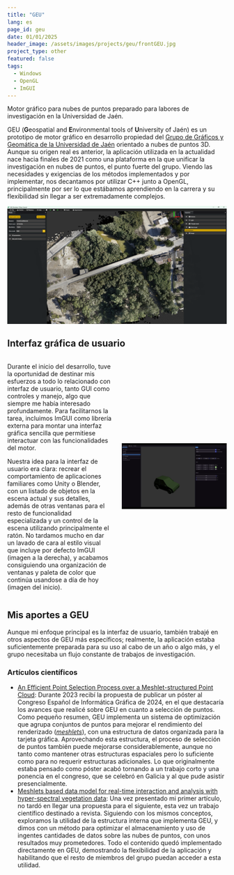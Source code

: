 ```yaml
---
title: "GEU"
lang: es
page_id: geu
date: 01/01/2025
header_image: /assets/images/projects/geu/frontGEU.jpg
project_type: other
featured: false
tags:
  - Windows
  - OpenGL
  - ImGUI
---
```


<div class="quote-shadowbox">
Motor gráfico para nubes de puntos preparado para labores de investigación en la Universidad de Jaén.
</div>
<!--content-->

GEU (<b>G</b>eospatial and <b>E</b>nvironmental tools of <b>U</b>niversity of Jaén) es un prototipo de motor gráfico en desarrollo propiedad del <a href="https://gggj.ujaen.es/">Grupo de Gráficos y Geomática de la Universidad de Jaén</a> orientado a nubes de puntos 3D. Aunque su origen real es anterior, la aplicación utilizada en la actualidad nace hacia finales de 2021 como una plataforma en la que unificar la investigación en nubes de puntos, el punto fuerte del grupo. Viendo las necesidades y exigencias de los métodos implementados y por implementar, nos decantamos por utilizar C++ junto a OpenGL, principalmente por ser lo que estábamos aprendiendo en la carrera y su flexibilidad sin llegar a ser extremadamente complejos.

<img src="/assets/images/projects/geu/mainGEU.png" />

<h2>Interfaz gráfica de usuario</h2>

<div style="display: flex; flex-direction: row; align-items: center; margin-bottom: 1.3em; gap: 1.5em">
  <div style="flex: 1 1 50%">
      <p>
        Durante el inicio del desarrollo, tuve la oportunidad de destinar mis esfuerzos a todo lo relacionado con interfaz de usuario, tanto GUI como controles y manejo, algo que siempre me había interesado profundamente. Para facilitarnos la tarea, incluimos ImGUI como librería externa para montar una interfaz gráfica sencilla que permitiese interactuar con las funcionalidades del motor.
      </p>
      <p>
        Nuestra idea para la interfaz de usuario era clara: recrear el comportamiento de aplicaciones familiares como Unity o Blender, con un listado de objetos en la escena actual y sus detalles, además de otras ventanas para el resto de funcionalidad especializada y un control de la escena utilizando principalmente el ratón. No tardamos mucho en dar un lavado de cara al estilo visual que incluye por defecto ImGUI (imagen a la derecha), y acabamos consiguiendo una organización de ventanas y paleta de color que continúa usandose a día de hoy (imagen del inicio).
      </p>
  </div>
  <div style="flex: 1 1 50%">
    <img src="/assets/images/projects/geu/oldGEU.png" />
  </div>
</div>

<h2>Mis aportes a GEU</h2>

Aunque mi enfoque principal es la interfaz de usuario, también trabajé en otros aspectos de GEU más específicos; realmente, la aplicación estaba suficientemente preparada para su uso al cabo de un año o algo más, y el grupo necesitaba un flujo constante de trabajos de investigación.

<h3>Artículos científicos</h3>

<ul>
  <li>
    <a href="https://diglib.eg.org/items/eab6a149-f1e2-4726-9a14-3a27e29ffd6e">An Efficient Point Selection Process over a Meshlet-structured Point Cloud</a>: Durante 2023 recibí la propuesta de publicar un póster al Congreso Español de Informática Gráfica de 2024, en el que destacaría los avances que realicé sobre GEU en cuanto a selección de puntos. Como pequeño resumen, GEU implementa un sistema de optimización que agrupa conjuntos de puntos para mejorar el rendimiento del renderizado (<a href="https://developer.nvidia.com/blog/introduction-turing-mesh-shaders/"><i>meshlets</i></a>), con una estructura de datos organizada para la tarjeta gráfica. Aprovechando esta estructura, el proceso de selección de puntos también	puede mejorarse considerablemente, aunque no tanto como mantener otras estructuras espaciales pero lo suficiente como para no requerir estructuras adicionales. Lo que originalmente estaba pensado como póster acabó tornando a un trabajo corto y una ponencia en el congreso, que se celebró en Galicia y al que pude asistir presencialmente.
  </li>
  <li>
    <a href="https://www.sciencedirect.com/science/article/pii/S016816992500208X">Meshlets based data model for real-time interaction and analysis with hyper-spectral vegetation data</a>: Una vez presentado mi primer artículo, no tardó en llegar una propuesta para el siguiente, esta vez un trabajo científico destinado a revista. Siguiendo con los mismos conceptos, exploramos la utilidad de la estructura interna que implementa GEU, y dimos con un método para optimizar el almacenamiento y uso de ingentes cantidades de datos sobre las nubes de puntos, con unos resultados muy prometedores. Todo el contenido quedó implementado directamente en GEU, demostrando la flexibilidad de la aplicación y habilitando que el resto de miembros del grupo puedan acceder a esta utilidad. 
  </li>
</ul>

